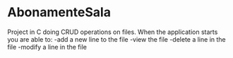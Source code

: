 # AbonamenteSala
Project in C doing CRUD operations on files.
When the application starts you are able to:
-add a new line to the file
-view the file
-delete a line in the file
-modify a line in the file
